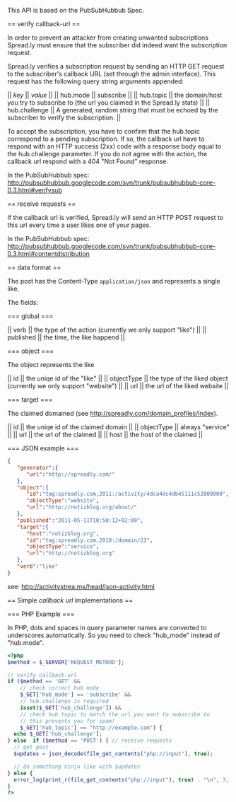 This API is based on the PubSubHubbub Spec.

== verify callback-url ==

In order to prevent an attacker from creating unwanted subscriptions Spread.ly must ensure that the subscriber did indeed want the subscription request.

Spread.ly verifies a subscription request by sending an HTTP GET request to the subscriber's callback URL (set through the admin interface). This request has the following query string arguments appended:

|| *key* || *value* ||
|| hub.mode || subscribe ||
|| hub.topic || the domain/host you try to subscribe to (the url you claimed in the Spread.ly stats) ||
|| hub.challenge || A generated, random string that must be echoed by the subscriber to verify the subscription. ||

To accept the subscription, you have to confirm that the hub.topic correspond to a pending subscription. If so, the callback url have to respond with an HTTP success (2xx) code with a response body equal to the hub.challenge parameter. If you do not agree with the action, the callback url respond with a 404 "Not Found" response.

In the PubSubHubbub spec: http://pubsubhubbub.googlecode.com/svn/trunk/pubsubhubbub-core-0.3.html#verifysub

== receive requests ==

If the callback url is verified, Spread.ly will send an HTTP POST request to this url every time a user likes one of your pages.

In the PubSubHubbub spec: http://pubsubhubbub.googlecode.com/svn/trunk/pubsubhubbub-core-0.3.html#contentdistribution

== data format ==

The post has the Content-Type `application/json` and represents a single like.

The fields:

=== global ===

|| verb || the type of the action (currently we only support "like") ||
|| published || the time, the like happend ||

=== object ===

The object represents the like

|| id || the uniqe id of the "like" ||
|| objectType || the type of the liked object (currently we only support "website") ||
|| url || the url of the liked website ||

=== target ===

The claimed domained (see http://spreadly.com/domain_profiles/index).

|| id || the uniqe id of the claimed domain ||
|| objectType || always "service" ||
|| url || the url of the claimed ||
|| host || the host of the claimed ||

=== JSON example ===

```json
{
   "generator":{
      "url":"http://spreadly.com/"
   },
   "object":{
      "id":"tag:spreadly.com,2011:/activity/4dca4dc4db45111c52000000",
      "objectType":"website",
      "url":"http://notizblog.org/about/"
   },
   "published":"2011-05-11T10:50:12+02:00",
   "target":{
      "host":"notizblog.org",
      "id":"tag:spreadly.com,2010:/domain/23",
      "objectType":"service",
      "url":"http://notizblog.org"
   },
   "verb":"like"
}
```

see: http://activitystrea.ms/head/json-activity.html

== Simple _callback url_ implementations ==

=== PHP Example ===

In PHP, dots and spaces in query parameter names are converted to underscores automatically. So you need to check "hub_mode" instead of "hub.mode". 

```php
<?php
$method = $_SERVER['REQUEST_METHOD'];  

// verify callback-url
if ($method == 'GET' &&
    // check correct hub mode
    $_GET['hub_mode'] == 'subscribe' &&
    // hub.challenge is required
    isset($_GET['hub_challenge']) &&
    // check hub topic to match the url you want to subscribe to
    // this prevents you for spam!
    $_GET['hub_topic'] == "http://example.com") {
  echo $_GET['hub_challenge'];
} else  if ($method == 'POST') { // receive requests
  // get post
  $updates = json_decode(file_get_contents("php://input"), true); 

  // do something ninja like with $updates
} else {
  error_log(print_r(file_get_contents("php://input"), true) . "\n", 3, dirname(__FILE__)."/error.log");
}
?>
```